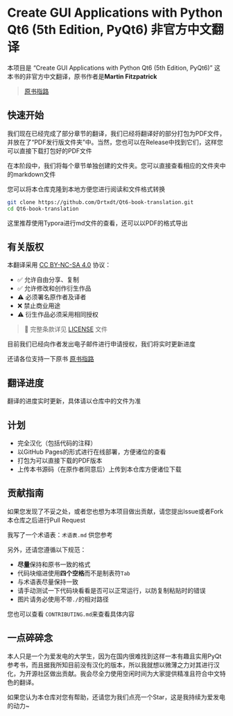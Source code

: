 # Create GUI Applications with Python  Qt6 (5th Edition, PyQt6)  非官方中文翻译

本项目是 “Create GUI Applications with Python  Qt6 (5th Edition, PyQt6)” 这本书的非官方中文翻译，原书作者是**Martin Fitzpatrick**  

> [原书指路](https://www.pythonguis.com/pyqt6-book/)

## 快速开始

我们现在已经完成了部分章节的翻译，我们已经将翻译好的部分打包为PDF文件，并放在了“PDF发行版文件夹”中。当然，您也可以在Release中找到它们，这样您可以直接下载打包好的PDF文件

在本阶段中，我们将每个章节单独创建的文件夹。您可以直接查看相应的文件夹中的markdown文件

您可以将本仓库克隆到本地方便您进行阅读和文件格式转换

```bash
git clone https://github.com/Drtxdt/Qt6-book-translation.git
cd Qt6-book-translation
```

这里推荐使用Typora进行md文件的查看，还可以以PDF的格式导出

## 有关版权

本翻译采用 [CC BY-NC-SA 4.0](https://creativecommons.org/licenses/by-nc-sa/4.0/) 协议：

- ✅ 允许自由分享、复制
- ✅ 允许修改和创作衍生作品
- ⚠️ 必须署名原作者及译者
- ❌ 禁止商业用途
- ⚠️ 衍生作品必须采用相同授权

> 📌 完整条款详见 [LICENSE](https://github.com/Drtxdt/Qt6-book-translation/blob/main/LICENSE) 文件

目前我们已经向作者发出电子邮件进行申请授权，我们将实时更新进度

还请各位支持一下原书 [原书指路](https://www.pythonguis.com/pyqt6-book/)

## 翻译进度

翻译的进度实时更新，具体请以仓库中的文件为准

##  计划

- 完全汉化（包括代码的注释）
- 以GitHub Pages的形式进行在线部署，方便诸位的查看
- 打包为可以直接下载的PDF版本
- 上传本书源码（在原作者同意后）上传到本仓库方便诸位下载

## 贡献指南

如果您发现了不妥之处，或者您也想为本项目做出贡献，请您提出Issue或者Fork本仓库之后进行Pull Request

我写了一个术语表：`术语表.md` 供您参考

另外，还请您遵循以下规范：

- **尽量**保持和原书一致的格式
- 代码块缩进使用**四个空格**而不是制表符`Tab`
- 与术语表尽量保持一致
- 请手动测试一下代码块看看是否可以正常运行，以防复制粘贴时的错误
- 图片请务必使用不带`./`的相对路径

您也可以查看 `CONTRIBUTING.md`来查看具体内容

## 一点碎碎念

本人只是一个为爱发电的大学生，因为在国内很难找到这样一本有趣且实用PyQt参考书，而且据我所知目前没有汉化的版本，所以我就想以微薄之力对其进行汉化，为开源社区做出贡献。我会尽全力使用空闲时间为大家提供精准且符合中文特色的翻译。

如果您认为本仓库对您有帮助，还请您为我们点亮一个Star，这是我持续为爱发电的动力~





